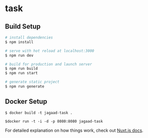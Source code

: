 # task

## Build Setup

```bash
# install dependencies
$ npm install

# serve with hot reload at localhost:3000
$ npm run dev

# build for production and launch server
$ npm run build
$ npm run start

# generate static project
$ npm run generate
```

## Docker Setup

```
$ docker build -t jagaad-task .

$docker run -t -i -d -p 8080:8080 jagaad-task
```

For detailed explanation on how things work, check out [Nuxt.js docs](https://nuxtjs.org).
